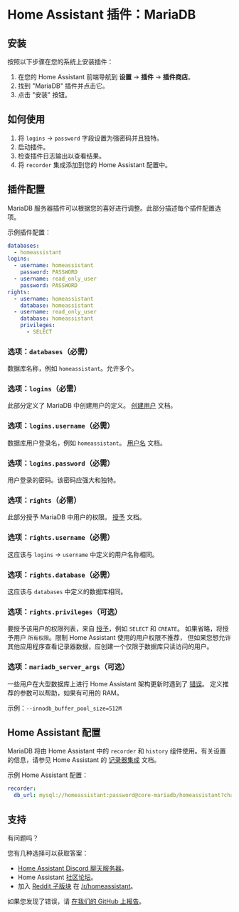 # Home Assistant 插件：MariaDB

## 安装

按照以下步骤在您的系统上安装插件：

1. 在您的 Home Assistant 前端导航到 **设置** -> **插件** -> **插件商店**。
2. 找到 "MariaDB" 插件并点击它。
3. 点击 "安装" 按钮。

## 如何使用

1. 将 `logins` -> `password` 字段设置为强密码并且独特。
2. 启动插件。
3. 检查插件日志输出以查看结果。
4. 将 `recorder` 集成添加到您的 Home Assistant 配置中。

## 插件配置

MariaDB 服务器插件可以根据您的喜好进行调整。此部分描述每个插件配置选项。

示例插件配置：

```yaml
databases:
  - homeassistant
logins:
  - username: homeassistant
    password: PASSWORD
  - username: read_only_user
    password: PASSWORD
rights:
  - username: homeassistant
    database: homeassistant
  - username: read_only_user
    database: homeassistant
    privileges:
      - SELECT
```

### 选项：`databases`（必需）

数据库名称，例如 `homeassistant`。允许多个。

### 选项：`logins`（必需）

此部分定义了 MariaDB 中创建用户的定义。 [创建用户][createuser] 文档。

### 选项：`logins.username`（必需）

数据库用户登录名，例如 `homeassistant`。 [用户名][username] 文档。

### 选项：`logins.password`（必需）

用户登录的密码。该密码应强大和独特。

### 选项：`rights`（必需）

此部分授予 MariaDB 中用户的权限。 [授予][grant] 文档。

### 选项：`rights.username`（必需）

这应该与 `logins` -> `username` 中定义的用户名称相同。

### 选项：`rights.database`（必需）

这应该与 `databases` 中定义的数据库相同。

### 选项：`rights.privileges`（可选）

要授予该用户的权限列表，来自 [授予][grant]，例如 `SELECT` 和 `CREATE`。
如果省略，将授予用户 `所有权限`。限制 Home Assistant 使用的用户权限不推荐，
但如果您想允许其他应用程序查看记录器数据，应创建一个仅限于数据库只读访问的用户。

### 选项：`mariadb_server_args`（可选）

一些用户在大型数据库上进行 Home Assistant 架构更新时遇到了 [错误][migration-issues]。
定义推荐的参数可以帮助，如果有可用的 RAM。

示例：`--innodb_buffer_pool_size=512M`

## Home Assistant 配置

MariaDB 将由 Home Assistant 中的 `recorder` 和 `history` 组件使用。有关设置的信息，请参见 Home Assistant 的 [记录器集成][mariadb-ha-recorder] 文档。

示例 Home Assistant 配置：

```yaml
recorder:
  db_url: mysql://homeassistant:password@core-mariadb/homeassistant?charset=utf8mb4
```

## 支持

有问题吗？

您有几种选择可以获取答案：

- [Home Assistant Discord 聊天服务器][discord]。
- Home Assistant [社区论坛][forum]。
- 加入 [Reddit 子版块][reddit] 在 [/r/homeassistant][reddit]。

如果您发现了错误，请 [在我们的 GitHub 上报告][issue]。

[createuser]: https://mariadb.com/kb/en/create-user/
[username]: https://mariadb.com/kb/en/create-user/#user-name-component
[hostname]: https://mariadb.com/kb/en/create-user/#host-name-component
[grant]: https://mariadb.com/kb/en/grant/
[migration-issues]: https://github.com/home-assistant/core/issues/125339
[mariadb-ha-recorder]: https://www.home-assistant.io/integrations/recorder/
[discord]: https://discord.gg/c5DvZ4e
[forum]: https://community.home-assistant.io
[i386-shield]: https://img.shields.io/badge/i386-yes-green.svg
[issue]: https://github.com/home-assistant/addons/issues
[reddit]: https://reddit.com/r/homeassistant
[repository]: https://github.com/hassio-addons/repository
